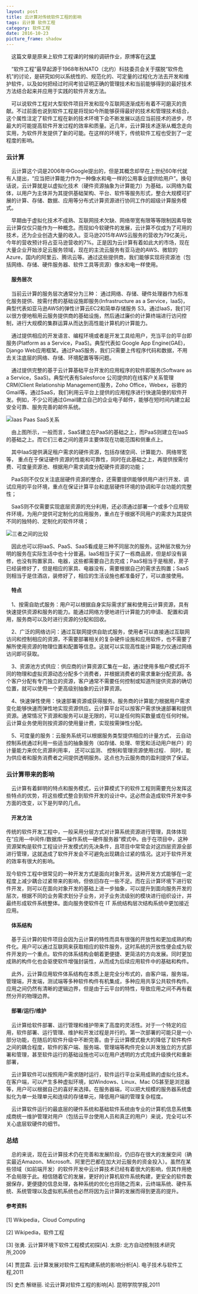 ```yaml
---
layout: post
title: 云计算对传统软件工程的影响
tags: 云计算 软件工程 
category: 软件工程
date: 2016-10-23
picture_frame: shadow
---
```


&emsp;这篇文章是原来上软件工程课的时候的调研作业，原博客在[这里](http://www.cnblogs.com/Taoer1996/p/5988812.html)
   
&emsp;“软件工程”最早起源于1968年秋NATO（北约）科技委员会关于摆脱“软件危机”的讨论，是研究如何以系统性的、规范化的、可定量的过程化方法去开发和维护软件，以及如何把经过时间考验证明正确的管理技术和当前能够得到的最好技术方法结合起来并应用于实践的软件开发方法。

&emsp;可以说软件工程对大型软件项目开发和现今互联网逐渐成形有着不可磨灭的贡献。不过前面也说到软件工程是将现如今所能够获得最好的技术和管理技术结合，这个属性注定了软件工程在新的技术环境下会不断发展以适应当前技术的进步，尽最大的可能提高软件开发过程的效率和质量。近几年，云计算技术逐渐从概念走向实用，为软件开发提供了新的可能。在这样的环境下，传统软件工程也受到了一定程度的影响。
### 云计算
&emsp;云计算这个词是2006年中Google提出的，但是其概念却早在上世纪60年代就有人提出，“应当把计算能力作为一种像水和电一样的公用事业提供给用户”。换句话说，云计算就是以虚拟化技术（硬件资源抽象为计算能力）为基础，以网络为载体，以用户为主体并为其提供基础架构、平台、软件等服务形式，整合大规模可扩展的计算、存储、数据、应用等分布式计算资源进行协同工作的超级计算服务模式。

&emsp;早期由于虚拟化技术不成熟、互联网技术欠缺、网络带宽有限等等限制因素导致云计算仅仅只能作为一种概念。而现如今软硬件的发展，云计算不仅成为了可用的技术，还为企业创造大量的收入。亚马逊2015年AWS云服务的营收为79亿美元，今年的营收预计将占亚马逊营收的7%。正是因为云计算有着如此大的市场，现在大量企业开始涉足云服务领域，现在的主流云服务有亚马逊的AWS、微软的Azure，国内的阿里云、腾讯云等。通过这些提供商，我们能够实现将资源池（包括网络、存储、硬件服务器、软件工具等资源）像水和电一样使用。
#### &emsp;服务层次
&emsp;当前云计算的服务层次通常分为三种：
通过网络、存储、硬件处理器作为标准化服务提供、按需付费的基础设施即服务(Infrastructure as a Service，IaaS)，典型代表如亚马逊AWS的弹性计算云EC2和简单存储服务 S3。通过IaaS，我们可以很方便地租用云服务提供商的基础设施，然后通过廉价的计算终端进行访问控制，进行大规模的集群运算从而达到高性能计算机的计算能力。

&emsp;通过提供相应的开发语言、编程环境或者是开发工具给用户，充当平台的平台即服务(Platform as a Service，PaaS)。典型代表如 Google App Engine(GAE)，Django Web应用框架。通过PaaS服务，我们只需要上传程序代码和数据，不用去关注底层的网络、存储、环境配置等等问题。

&emsp;通过提供完整的基于云计算基础平台开发的应用程序的软件即服务(Software as a Service，SaaS)。典型代表有Salesforce 公司提供的在线客户关系管理CRM(Client Relationship Management)服务，Zoho Office，Webex，谷歌的Gmail等。通过SaaS，我们利用云平台上提供的应用程序进行快速简便的软件开发。例如，不少公司通过Gmail建立自己的企业电子邮件，能够在短时间内建立起安全可靠、服务完善的邮件系统。

![Iaas Paas SaaS关系](/assets/images/云计算-pic1.png)

&emsp;由上图所示，一般而言，SaaS建立在PaaS的基础之上，而PaaS则建立在IaaS的基础之上。而它们三者之间的差异主要体现在功能范围和侧重点上。

&emsp;其中IaaS提供满足租户需求的硬件资源，包括存储空间、计算能力、网络带宽等， 重点在于保证硬件资源的性能和可靠性，同时在此基础之上，再提供按需付费、可度量资源池、根据用户需求调度分配硬件资源的功能；

&emsp;PaaS则不仅仅关注底层硬件资源的整合，还需要提供能够供用户进行开发、调试应用的平台环境，重点在保证计算平台和底层硬件环境的协调和平台功能的完整性；

&emsp;SaaS则不仅需要实现底层资源的充分利用，还必须通过部署一个或多个应用软件环境，为用户提供可定制化的应用服务，重点在于根据不同用户的需求为其提供不同的独特的、定制化的软件环境；

![三者之间的比较](/assets/images/云计算-pic2.png)

&emsp;因此也可以将IaaS、PaaS、SaaS看成是三种不同层次的服务。这种层次极为分明的服务在实际生活中也十分普遍。IaaS相当于买了一栋商品房，但是却没有装修，也没有购置家具、电器，这些都需要自己去完成；PaaS相当于是租房，房子已经装修好了，但是相应的家具、电器没有，需要根据自己的需求去购置；SaaS则相当于是住酒店，装修好了，相应的生活设施也都准备好了，可以直接使用。

#### &emsp;特点

&emsp;1、按需自助式服务：用户可以根据自身实际需求扩展和使用云计算资源，具有快速提供资源和服务的能力。能通过网络方便地进行计算能力的申请、 配置和调用，服务商可以及时进行资源的分配和回收。

&emsp;2、广泛的网络访问：通过互联网提供自助式服务，使用者可以直接通过互联网访问和控制相应的资源，不需要部署相关的复杂硬件设施和应用软件，也不需要了解所使用资源的物理位置和配置等信息。这就可以实现高性能计算能力仅通过网络访问即可获取。

&emsp;3、资源池方式供应：供应商的计算资源汇集在一起，通过使用多租户模式将不同的物理和虚拟资源动态分配多个消费者，并根据消费者的需求重新分配资源。各个客户分配有专门独立的资源，客户通常不需要任何控制或知道所提供资源的确切位置，就可以使用一个更高级别抽象的云计算资源。

&emsp;4、快速弹性使用：快速部署资源或获得服务。服务商的计算能力根据用户需求变化能够快速而弹性地实现资源供应。云计算平台可以按客户需求快速部署和提供资源。通常情况下资源和服务可以是无限的，可以是任何购买数量或在任何时候。云计算业务使用则按资源的使用量计费，实现按需弹性分配。

&emsp;5、可度量的服务：云服务系统可以根据服务类型提供相应的计量方式， 云自动控制系统通过利用一些适当的抽象服务（如存储、处理、带宽和活动用户帐户）的计量能力来优化资源利用率， 还可以监测、 控制和管理资源使用过程． 同时，能为供应者和服务消费者之间提供透明服务。这点也为云服务商的盈利提供了保证。

### 云计算带来的影响

&emsp;云计算有着鲜明的特点和服务模式，云计算模式下的软件工程则需要充分发挥这些特点的优势，将这些模式整合到软件开发的设计中。这必然会造成软件开发中多方面的改变，以下是列举的几点。

#### &emsp;开发方法

传统的软件开发工程中，一般采用分层方式对计算系统资源进行管理，具体体现在“应用―中间件/数据库―操作系统―硬件服务器”模式中。由于在项目中，这种资源架构是软件工程设计开发模式的先决条件，且项目中常常会对这四层资源全部进行管理，这就造成了软件开发会不可避免出现耦合过紧的情况。这对于软件开发的效率有很大的影响。

现今软件工程中很常见的一种开发方式是面向对象开发。这种开发方式能够在一定程度上减少耦合过紧带来的影响，但依旧存在一些不足。而在云计算环境下进行软件开发，则可以在面向对象开发的基础上进一步抽象，可以提升到面向服务开发的层次，根据不同的业务需求划分子业务，对子业务流级别的模块进行组织设计，并最终形成软件系统整体。面向服务使软件在 IT 系统结构层次结构系统中更加接近应用。

#### &emsp;体系结构

&emsp;基于云计算的软件项目会因为云计算的特性而具有很强的开放性和更加成熟的构件化。用户可以通过互联网来获取相应的软件服务，这时系统的开放性便会成为软件开发的一个重点。软件的体系结构会朝着更便捷、更简洁的方向发展。同时更加成熟的构件化也会驱使软件增强封装性，从而成为后续应用软件中的基础和构件。

&emsp;此外，云计算应用软件体系结构在本质上是完全分布式的，由客户端，服务端，管理端，开发端，测试端等多种软件构件有机集成，多种应用共享公共软件构件。应用之间仍然有清晰的逻辑边界，但是由于云平台的特性，导致应用之间不再有截然分开的物理边界。

#### &emsp;部署/运行/维护

&emsp;云计算给软件部署、运行管理和维护带来了高度的灵活性。对于一个特定的应用，软件部署、运行管理、维护和开发过程是并行的。第一次部署的可能只是一小部分功能，在随后的软件升级中不断完善。由于云计算模式极大的降低了软件构件之间的耦合程度，软件的客户端、服务端、管理端等构件完全以并发独立的方式部署和管理，甚至软件运行的基础设施也可以在用户透明的方式完成升级换代和重新部署，

&emsp;云计算软件可以按照用户需求随时运行，软件运行平台采用成熟的虚拟化技术。在客户端，可以产生多种虚拟环境，如Windows、Linux、Mac OS甚至是浏览器等，用户可以根据自己的喜好来选择。在服务器端，可以把大规模的服务器系统虚拟化为单一处理单元和连续的存储单元，降低用户端的管理复杂程度。

&emsp;云计算软件运行的最底层的硬件系统和基础软件系统由专业的计算机信息系统集成商统一维护管理对用户（包括云平台使用人员和真正的用户）来说，完全可以不关心底层软硬件的细节。

### 总结

&emsp;总的来说，现在云计算技术仍在完善和发展阶段，仍旧存在很大的发展空间（确实最近Amazon、Microsoft、阿里巴巴都在加大对云服务的资金投入）。虽然在某些领域（如前端开发）的软件开发中云计算技术已经有着很大的影响，但其作用绝不会局限于此。相信随着它的发展，更好的计算机软件系统构建，更安全的软件数据保存，更便捷的信息处理，各种系统的优化也将随之而来，云终端系统、硬件系统、系统管理以及虚拟机系统也必然将因为云计算的发展而得到更高的提升。

#### 参考资料

[1] Wikipedia，Cloud Computing

[2] Wikipedia，软件工程

[3] 张勇. 云计算环境下软件工程模式初探[A]. 太原: 北方自动控制技术研究所,2009

[4] 贾昆霖. 云计算发展对软件工程构建系统的影响分析[A]. 电子技术与软件工程,2011

[5] 史杰 解继丽. 论云计算对软件工程的影响[A]. 昆明学院学报,2011